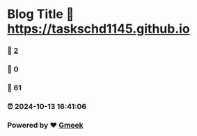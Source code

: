 # Blog Title :link: https://taskschd1145.github.io 
### :page_facing_up: [2](https://taskschd1145.github.io/tag.html) 
### :speech_balloon: 0 
### :hibiscus: 61 
### :alarm_clock: 2024-10-13 16:41:06 
### Powered by :heart: [Gmeek](https://github.com/Meekdai/Gmeek)
